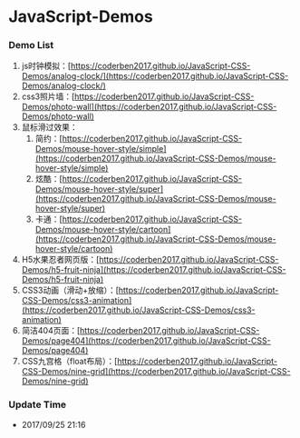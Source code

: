 # JavaScript-Demos

### Demo List
1.  js时钟模拟：[https://coderben2017.github.io/JavaScript-CSS-Demos/analog-clock/](https://coderben2017.github.io/JavaScript-CSS-Demos/analog-clock/)
2.  css3照片墙：[https://coderben2017.github.io/JavaScript-CSS-Demos/photo-wall](https://coderben2017.github.io/JavaScript-CSS-Demos/photo-wall)
3.  鼠标滑过效果：
    1. 简约：[https://coderben2017.github.io/JavaScript-CSS-Demos/mouse-hover-style/simple](https://coderben2017.github.io/JavaScript-CSS-Demos/mouse-hover-style/simple)
    2. 炫酷：[https://coderben2017.github.io/JavaScript-CSS-Demos/mouse-hover-style/super](https://coderben2017.github.io/JavaScript-CSS-Demos/mouse-hover-style/super)
    3. 卡通：[https://coderben2017.github.io/JavaScript-CSS-Demos/mouse-hover-style/cartoon](https://coderben2017.github.io/JavaScript-CSS-Demos/mouse-hover-style/cartoon)
4.  H5水果忍者网页版：[https://coderben2017.github.io/JavaScript-CSS-Demos/h5-fruit-ninja](https://coderben2017.github.io/JavaScript-CSS-Demos/h5-fruit-ninja)
5.  CSS3动画（滑动+放缩）：[https://coderben2017.github.io/JavaScript-CSS-Demos/css3-animation](https://coderben2017.github.io/JavaScript-CSS-Demos/css3-animation)
6.  简洁404页面：[https://coderben2017.github.io/JavaScript-CSS-Demos/page404](https://coderben2017.github.io/JavaScript-CSS-Demos/page404)
7.  CSS九宫格（float布局）：[https://coderben2017.github.io/JavaScript-CSS-Demos/nine-grid](https://coderben2017.github.io/JavaScript-CSS-Demos/nine-grid)

### Update Time
- 2017/09/25  21:16
